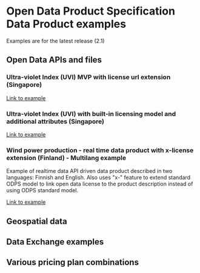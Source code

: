 # Open Data Product Specification Data Product examples

Examples are for the latest release (2.1)

## Open Data APIs and files

### Ultra-violet Index (UVI) MVP with license url extension (Singapore)


[Link to example](https://github.com/Open-Data-Product-Initiative/odps-examples/blob/main/uv-index-api-singapore-mvp.md) 


### Ultra-violet Index (UVI) with built-in licensing model and additional attributes (Singapore)


[Link to example](https://github.com/Open-Data-Product-Initiative/odps-examples/blob/main/uv-index-api-singapore.md) 

### Wind power production - real time data product with x-license extension (Finland) - Multilang example 

Example of realtime data API driven data product described in two languages: Finnish and English. 
Also uses "x-" feature to extend standard ODPS model to link open data license to the product description instead of using ODPS standard model.  

[Link to example](https://github.com/Open-Data-Product-Initiative/odps-examples/blob/main/wind-power-realtime-finland-mvp.md) 

## Geospatial data


## Data Exchange examples


## Various pricing plan combinations
